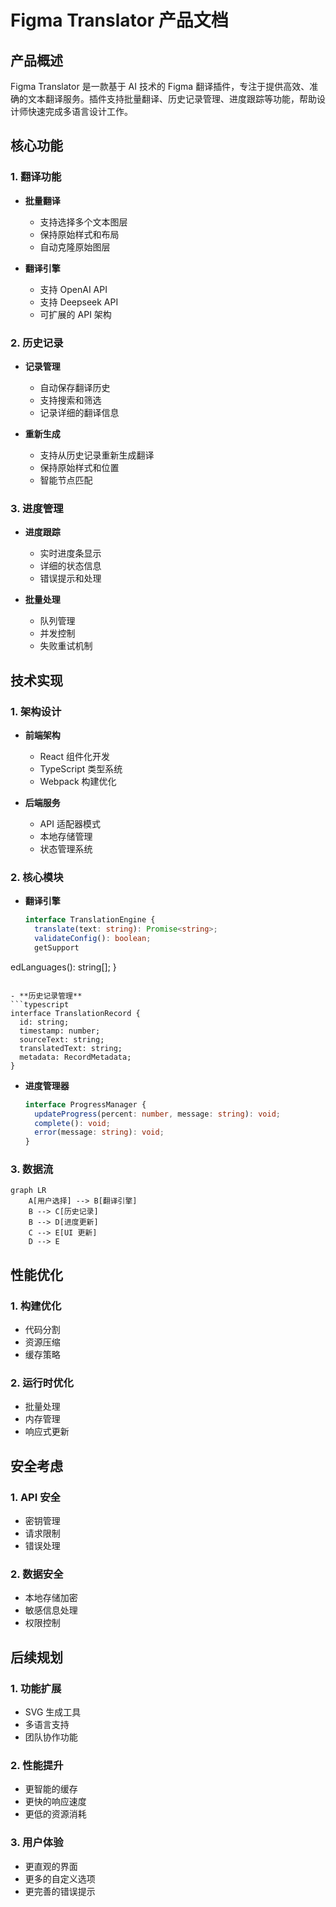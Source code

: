 # Figma Translator 产品文档

## 产品概述

Figma Translator 是一款基于 AI 技术的 Figma 翻译插件，专注于提供高效、准确的文本翻译服务。插件支持批量翻译、历史记录管理、进度跟踪等功能，帮助设计师快速完成多语言设计工作。

## 核心功能

### 1. 翻译功能
- **批量翻译**
  - 支持选择多个文本图层
  - 保持原始样式和布局
  - 自动克隆原始图层
  
- **翻译引擎**
  - 支持 OpenAI API
  - 支持 Deepseek API
  - 可扩展的 API 架构

### 2. 历史记录
- **记录管理**
  - 自动保存翻译历史
  - 支持搜索和筛选
  - 记录详细的翻译信息
  
- **重新生成**
  - 支持从历史记录重新生成翻译
  - 保持原始样式和位置
  - 智能节点匹配

### 3. 进度管理
- **进度跟踪**
  - 实时进度条显示
  - 详细的状态信息
  - 错误提示和处理
  
- **批量处理**
  - 队列管理
  - 并发控制
  - 失败重试机制

## 技术实现

### 1. 架构设计
- **前端架构**
  - React 组件化开发
  - TypeScript 类型系统
  - Webpack 构建优化
  
- **后端服务**
  - API 适配器模式
  - 本地存储管理
  - 状态管理系统

### 2. 核心模块
- **翻译引擎**
  ```typescript
  interface TranslationEngine {
    translate(text: string): Promise<string>;
    validateConfig(): boolean;
    getSupport
edLanguages(): string[];
  }
  ```

- **历史记录管理**
  ```typescript
  interface TranslationRecord {
    id: string;
    timestamp: number;
    sourceText: string;
    translatedText: string;
    metadata: RecordMetadata;
  }
  ```

- **进度管理器**
  ```typescript
  interface ProgressManager {
    updateProgress(percent: number, message: string): void;
    complete(): void;
    error(message: string): void;
  }
  ```

### 3. 数据流
```mermaid
graph LR
    A[用户选择] --> B[翻译引擎]
    B --> C[历史记录]
    B --> D[进度更新]
    C --> E[UI 更新]
    D --> E
```

## 性能优化

### 1. 构建优化
- 代码分割
- 资源压缩
- 缓存策略

### 2. 运行时优化
- 批量处理
- 内存管理
- 响应式更新

## 安全考虑

### 1. API 安全
- 密钥管理
- 请求限制
- 错误处理

### 2. 数据安全
- 本地存储加密
- 敏感信息处理
- 权限控制

## 后续规划

### 1. 功能扩展
- SVG 生成工具
- 多语言支持
- 团队协作功能

### 2. 性能提升
- 更智能的缓存
- 更快的响应速度
- 更低的资源消耗

### 3. 用户体验
- 更直观的界面
- 更多的自定义选项
- 更完善的错误提示 